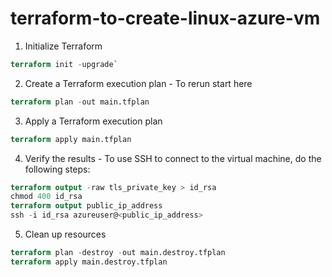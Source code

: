 # terraform-to-create-linux-azure-vm

1. Initialize Terraform

```terraform
terraform init -upgrade`
```

2. Create a Terraform execution plan - To rerun start here
```terraform
terraform plan -out main.tfplan
```
3. Apply a Terraform execution plan
```terraform   
terraform apply main.tfplan
```

4. Verify the results - To use SSH to connect to the virtual machine, do the following steps:

```terraform
terraform output -raw tls_private_key > id_rsa
chmod 400 id_rsa
terraform output public_ip_address
ssh -i id_rsa azureuser@<public_ip_address>
```

5. Clean up resources

```terraform
terraform plan -destroy -out main.destroy.tfplan
terraform apply main.destroy.tfplan
```
